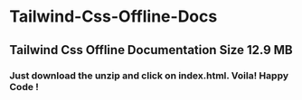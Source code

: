 # Tailwind-Css-Offline-Docs
## Tailwind Css Offline Documentation Size 12.9 MB
### Just download the unzip and click on index.html. Voila! Happy Code ! 


